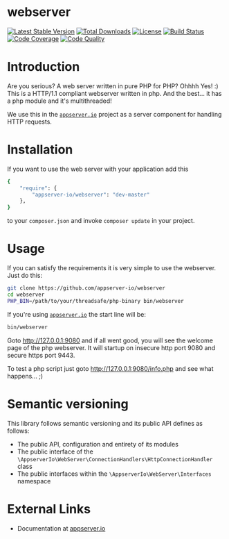# webserver

[![Latest Stable Version](https://img.shields.io/packagist/v/appserver-io/webserver.svg?style=flat-square)](https://packagist.org/packages/appserver-io/webserver) 
 [![Total Downloads](https://img.shields.io/packagist/dt/appserver-io/webserver.svg?style=flat-square)](https://packagist.org/packages/appserver-io/webserver)
 [![License](https://img.shields.io/packagist/l/appserver-io/webserver.svg?style=flat-square)](https://packagist.org/packages/appserver-io/webserver)
 [![Build Status](https://img.shields.io/travis/appserver-io/webserver/master.svg?style=flat-square)](http://travis-ci.org/appserver-io/webserver)
 [![Code Coverage](https://img.shields.io/codeclimate/github/appserver-io/webserver.svg?style=flat-square)](https://codeclimate.com/github/appserver-io/webserver)
 [![Code Quality](https://img.shields.io/codeclimate/coverage/github/appserver-io/webserver.svg?style=flat-square)](https://codeclimate.com/github/appserver-io/webserver)

# Introduction

Are you serious? A web server written in pure PHP for PHP? Ohhhh Yes! :) This is a HTTP/1.1 compliant webserver written in php.
And the best... it has a php module and it's multithreaded!

We use this in the [`appserver.io`](<http://www.appserver.io>) project as a server component for handling HTTP requests.

# Installation

If you want to use the web server with your application add this

```sh
{
    "require": {
        "appserver-io/webserver": "dev-master"
    },
}
```

to your ```composer.json``` and invoke ```composer update``` in your project.

# Usage

If you can satisfy the requirements it is very simple to use the webserver. Just do this:
```bash
git clone https://github.com/appserver-io/webserver
cd webserver
PHP_BIN=/path/to/your/threadsafe/php-binary bin/webserver
```

If you're using [`appserver.io`](<http://www.appserver.io>) the start line will be:
```bash
bin/webserver
```

Goto http://127.0.0.1:9080 and if all went good, you will see the welcome page of the php webserver.
It will startup on insecure http port 9080 and secure https port 9443.

To test a php script just goto http://127.0.0.1:9080/info.php and see what happens... ;)

# Semantic versioning

This library follows semantic versioning and its public API defines as follows:

* The public API, configuration and entirety of its modules
* The public interface of the `\AppserverIo\WebServer\ConnectionHandlers\HttpConnectionHandler` class
* The public interfaces within the `\AppserverIo\WebServer\Interfaces` namespace

# External Links

* Documentation at [appserver.io](http://docs.appserver.io)

